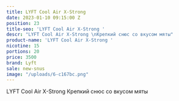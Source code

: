 ```yaml
---
title: LYFT Cool Air X-Strong
date: 2023-01-10 09:15:00 Z
position: 23
title-seo: 'LYFT Cool Air X-Strong '
descr: "LYFT Cool Air X-Strong \nКрепкий снюс со вкусом мяты"
product-name: 'LYFT Cool Air X-Strong '
nicotine: 15
portions: 20
price: 3500
brand: Lyft
sale: new-snus
image: "/uploads/6-c167bc.png"
---
```


LYFT Cool Air X-Strong 
Крепкий снюс со вкусом мяты